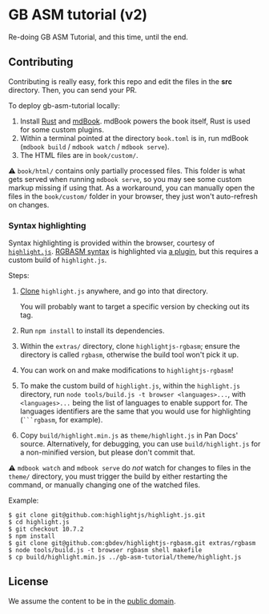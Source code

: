 # GB ASM tutorial (v2)

Re-doing GB ASM Tutorial, and this time, until the end.

## Contributing 

Contributing is really easy, fork this repo and edit the files in the **src** directory. Then, you can send your PR.

To deploy gb-asm-tutorial locally:

1. Install [Rust](https://www.rust-lang.org/tools/install) and [mdBook](https://github.com/rust-lang/mdBook#readme).
  mdBook powers the book itself, Rust is used for some custom plugins.
2. Within a terminal pointed at the directory `book.toml` is in, run mdBook (`mdbook build` / `mdbook watch` / `mdbook serve`).
3. The HTML files are in `book/custom/`.

  ⚠️ `book/html/` contains only partially processed files.
  This folder is what gets served when running `mdbook serve`, so you may see some custom markup missing if using that.
  As a workaround, you can manually open the files in the `book/custom/` folder in your browser, they just won't auto-refresh on changes.

### Syntax highlighting

Syntax highlighting is provided within the browser, courtesy of [`highlight.js`](https://github.com/highlightjs/highlight.js).
[RGBASM syntax](https://rgbds.gbdev.io/docs/rgbasm.5) is highlighted via [a plugin](https://github.com/gbdev/highlightjs-rgbasm), but this requires a custom build of `highlight.js`.

Steps:

1. [Clone](https://docs.github.com/en/github/getting-started-with-github/getting-started-with-git/about-remote-repositories) `highlight.js` anywhere, and go into that directory.

   You will probably want to target a specific version by checking out its tag.
2. Run `npm install` to install its dependencies.
3. Within the `extras/` directory, clone `highlightjs-rgbasm`; ensure the directory is called `rgbasm`, otherwise the build tool won't pick it up.
4. You can work on and make modifications to `highlightjs-rgbasm`!
5. To make the custom build of `highlight.js`, within the `highlight.js` directory, run `node tools/build.js -t browser <languages>...`, with `<languages>...` being the list of languages to enable support for.
  The languages identifiers are the same that you would use for highlighting (` ```rgbasm `, for example).
6. Copy `build/highlight.min.js` as `theme/highlight.js` in Pan Docs' source.
  Alternatively, for debugging, you can use `build/highlight.js` for a non-minified version, but please don't commit that.

  ⚠️ `mdbook watch` and `mdbook serve` do *not* watch for changes to files in the `theme/` directory, you must trigger the build by either restarting the command, or manually changing one of the watched files.

Example:

```console
$ git clone git@github.com:highlightjs/highlight.js.git
$ cd highlight.js
$ git checkout 10.7.2
$ npm install
$ git clone git@github.com:gbdev/highlightjs-rgbasm.git extras/rgbasm
$ node tools/build.js -t browser rgbasm shell makefile
$ cp build/highlight.min.js ../gb-asm-tutorial/theme/highlight.js
```

## License

We assume the content to be in the [public domain](LICENSE).
